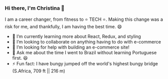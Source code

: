 ### Hi there, I'm Christina 👋

<!--
**c-melchor/c-melchor** is a ✨ _special_ ✨ repository because its `README.md` (this file) appears on your GitHub profile.

Here are some ideas to get you started:
<!-- 
- 🤔 I’m looking for help with ...
- 🔭 I’m currently working on ...
- 📫 How to reach me: 
- -->

I am a career changer, from fitness to ⭐ TECH ⭐. 
Making this change was a risk for me, and thankfully, I am having the best time. 😄

- 🌱 I’m currently learning more about React, Redux, and styling
- 👯 I’m looking to collaborate on anything having to do with e-commerce
- 🤔 I’m looking for help with building an e-commerce site!
- 💬 Ask me about the time I went to Brazil without learning Portuguese first. 😆
- ⚡ Fun fact: I have bungy jumped off the world's highest bungy bridge (S.Africa, 709 ft || 216 m) 
